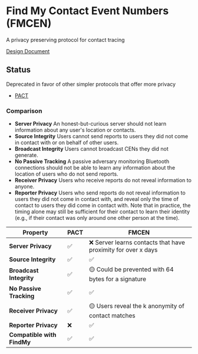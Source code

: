 # Find My Contact Event Numbers (FMCEN)
A privacy preserving protocol for contact tracing

[Design Document](https://docs.google.com/document/d/1jFOic0--h1Le5x44iwj3jY0k23nUuEL9gGgPSE0H-hs/edit#heading=h.xqo0gbx2v7i4)

## Status

Deprecated in favor of other simpler protocols that offer more privacy

- [PACT](https://pact.mit.edu/wp-content/uploads/2020/04/The-PACT-protocol-specification-ver-0.1.pdf)

### Comparison

- **Server Privacy** An honest-but-curious server should not learn information about any user's location or contacts.
- **Source Integrity** Users cannot send reports to users they did not come in contact with or on behalf of other users.
- **Broadcast Integrity** Users cannot broadcast CENs they did not generate.
- **No Passive Tracking** A passive adversary monitoring Bluetooth connections should not be able to learn any information about the location of users who do not send reports.
- **Receiver Privacy** Users who receive reports do not reveal information to anyone.
- **Reporter Privacy** Users who send reports do not reveal information to users they did not come in contact with, and reveal only the time of contact to users they did come in contact with. Note that in practice, the timing alone may still be sufficient for their contact to learn their identity (e.g., if their contact was only around one other person at the time).

|Property                | PACT | FMCEN
|------------------------|------|--------|
|**Server Privacy**      | ✅   | ❌ Server learns contacts that have proximity for over x days |
|**Source Integrity**    | ✅   | ✅    |
|**Broadcast Integrity** | ✅   | 🟡 Could be prevented with 64 bytes for a signature |
|**No Passive Tracking** | ✅   | ✅    |
|**Receiver Privacy**    | ✅   | 🟡 Users reveal the k anonymity of contact matches |  
|**Reporter Privacy**    | ❌   | ✅    |
|**Compatible with FindMy**|✅  | ✅    |

